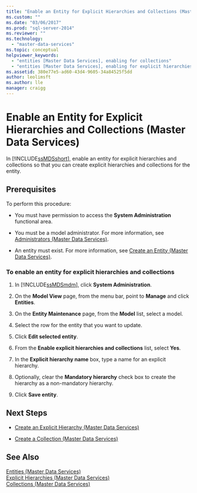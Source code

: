 ```yaml
---
title: "Enable an Entity for Explicit Hierarchies and Collections (Master Data Services) | Microsoft Docs"
ms.custom: ""
ms.date: "03/06/2017"
ms.prod: "sql-server-2014"
ms.reviewer: ""
ms.technology: 
  - "master-data-services"
ms.topic: conceptual
helpviewer_keywords: 
  - "entities [Master Data Services], enabling for collections"
  - "entities [Master Data Services], enabling for explicit hierarchies"
ms.assetid: 380e77e5-ad60-43d4-9605-34a84525f5dd
author: leolimsft
ms.author: lle
manager: craigg
---
```

# Enable an Entity for Explicit Hierarchies and Collections (Master Data Services)
  In [!INCLUDE[ssMDSshort](../includes/ssmdsshort-md.md)], enable an entity for explicit hierarchies and collections so that you can create explicit hierarchies and collections for the entity.  
  
## Prerequisites  
 To perform this procedure:  
  
-   You must have permission to access the **System Administration** functional area.  
  
-   You must be a model administrator. For more information, see [Administrators &#40;Master Data Services&#41;](administrators-master-data-services.md).  
  
-   An entity must exist. For more information, see [Create an Entity &#40;Master Data Services&#41;](../../2014/master-data-services/create-an-entity-master-data-services.md).  
  
### To enable an entity for explicit hierarchies and collections  
  
1.  In [!INCLUDE[ssMDSmdm](../includes/ssmdsmdm-md.md)], click **System Administration**.  
  
2.  On the **Model View** page, from the menu bar, point to **Manage** and click **Entities**.  
  
3.  On the **Entity Maintenance** page, from the **Model** list, select a model.  
  
4.  Select the row for the entity that you want to update.  
  
5.  Click **Edit selected entity**.  
  
6.  From the **Enable explicit hierarchies and collections** list, select **Yes**.  
  
7.  In the **Explicit hierarchy name** box, type a name for an explicit hierarchy.  
  
8.  Optionally, clear the **Mandatory hierarchy** check box to create the hierarchy as a non-mandatory hierarchy.  
  
9. Click **Save entity**.  
  
## Next Steps  
  
-   [Create an Explicit Hierarchy &#40;Master Data Services&#41;](../../2014/master-data-services/create-an-explicit-hierarchy-master-data-services.md)  
  
-   [Create a Collection &#40;Master Data Services&#41;](../../2014/master-data-services/create-a-collection-master-data-services.md)  
  
## See Also  
 [Entities &#40;Master Data Services&#41;](../../2014/master-data-services/entities-master-data-services.md)   
 [Explicit Hierarchies &#40;Master Data Services&#41;](../../2014/master-data-services/explicit-hierarchies-master-data-services.md)   
 [Collections &#40;Master Data Services&#41;](../../2014/master-data-services/collections-master-data-services.md)  
  
  
